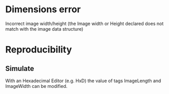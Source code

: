 # Dimensions error
Incorrect image width/height (the Image width or Height declared does not match with the image data structure)
# Reproducibility
## Simulate
With an Hexadecimal Editor (e.g. HxD) the value of tags ImageLength and ImageWidth can be modified.
